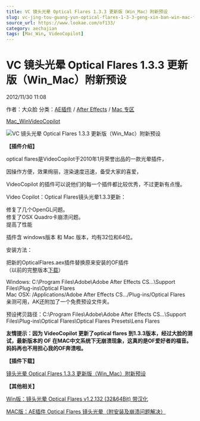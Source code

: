 ```yaml
---
title: VC 镜头光晕 Optical Flares 1.3.3 更新版（Win_Mac）附新预设
slug: vc-jing-tou-guang-yun-optical-flares-1-3-3-geng-xin-ban-win-mac-fu-xin-yu-she
source_url: https://www.lookae.com/of133/
category: aechajian
tags: [Mac_Win, VideoCopilot]
---
```

# VC 镜头光晕 Optical Flares 1.3.3 更新版（Win\_Mac）附新预设

2012/11/30 11:08

作者：大众脸
分类：[AE插件](https://www.lookae.com/after-effects/aechajian/) / [After Effects](https://www.lookae.com/after-effects/) / [Mac 专区](https://www.lookae.com/mac-osx/)

[Mac\_Win](https://www.lookae.com/tag/mac_win/)[VideoCopilot](https://www.lookae.com/tag/videocopilot/)

![VC 镜头光晕 Optical Flares 1.3.3 更新版（Win_Mac）附新预设](https://www.lookae.com/wp-content/uploads/2015/06/OF135.jpg "VC 镜头光晕 Optical Flares 1.3.3 更新版（Win_Mac）附新预设-LookAE.com")

**【插件介绍】**

optical flares是VideoCopilot于2010年1月荣誉出品的一款光晕插件，

因操作方便，效果绚丽，渲染速度迅速，备受大家的喜爱，

VideoCopilot 的插件可以说他们的每一个插件都比较优秀，不过更新有点慢。

Video Copilot：Optical Flares镜头光晕1.3.3更新：

修复了几个OpenGL问题。  
修复了OSX Quadro卡崩溃问题。  
提高了性能

插件含 windows版本 和 Mac 版本，均有32位和64位。

安装方法：

把新的OpticalFlares.aex插件替换原来安装的OF插件  
（以前的完整版本[下载](https://www.lookae.com/optical-flares-v1-2-132-win-zh/)）

Windows: C:\Program Files\Adobe\Adobe After Effects CS…\Support Files\Plug-ins\Optical Flares  
Mac OSX: /Applications/Adobe After Effects CS…/Plug-ins/Optical Flares  
亲测可用，AK还附加了一个免费预设文件夹。

预设拷贝路径：C:\Program Files\Adobe\Adobe After Effects CS…\Support Files\Plug-ins\Optical Flares\Optical Flares Presets\Lens Flares

**友情提示：因为 VideoCopilot 更新了optical flares 到1.3.3版本，经过大脸的测试，最新版本的 OF 在MAC中文系统下无崩溃现象，这真的是OF爱好者的福音。妈妈再也不用担心我的OF奔溃啦。**

**【插件下载】**

[镜头光晕 Optical Flares 1.3.3 更新版（Win\_Mac）附新预设](http://www.ctdisk.com/file/12568958)

**【其他相关】**

[Win版：镜头光晕 Optical Flares v1.2.132 (32&64Bit) 带汉化](https://www.lookae.com/optical-flares-v1-2-132-win-zh/)

[MAC版：AE插件 Optical Flares 镜头光晕（附安装及崩溃问题解决）](https://www.lookae.com/mac-aecj/)

